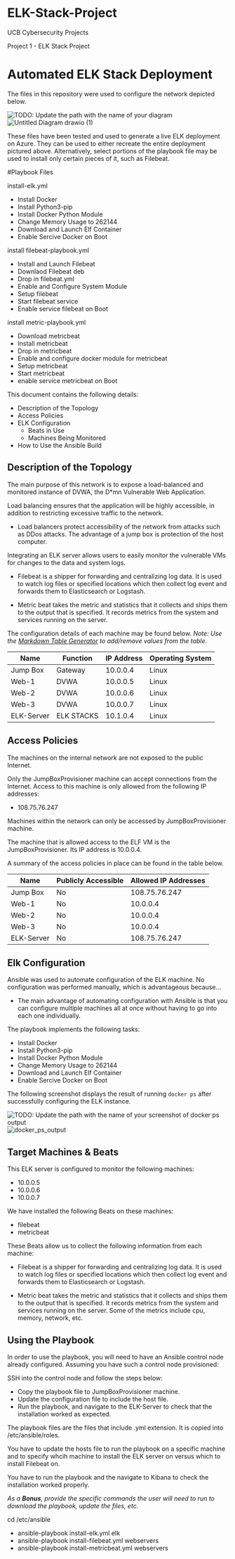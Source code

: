 # ELK-Stack-Project
 UCB Cybersecurity Projects

Project 1 - ELK Stack Project

# Automated ELK Stack Deployment

The files in this repository were used to configure the network depicted below.

![TODO: Update the path with the name of your diagram](Images/Azure-Diagram.png)![Untitled Diagram drawio (1)](https://user-images.githubusercontent.com/90795727/160530510-ceef74a6-91c8-4e1f-845e-81b7bf932277.png)



These files have been tested and used to generate a live ELK deployment on Azure. They can be used to either recreate the entire deployment pictured above. Alternatively, select portions of the playbook file may be used to install only certain pieces of it, such as Filebeat.

#Playbook Files

install-elk.yml
- Install Docker
- Install Python3-pip
- Install Docker Python Module
- Change Memory Usage to 262144
- Download and Launch Elf Container
- Enable Sercive Docker on Boot

install filebeat-playbook.yml
- Install and Launch Filebeat
- Downlaod Filebeat deb
- Drop in filebeat.yml
- Enable and Configure System Module
- Setup filebeat
- Start filebeat service
- Enable service filebeat on Boot

install metric-playbook.yml
- Download metricbeat
- Install metricbeat
- Drop in metricbeat
- Enable and configure docker module for metricbeat
- Setup metricbeat
- Start metricbeat
- enable service metricbeat on Boot

This document contains the following details:
- Description of the Topology
- Access Policies
- ELK Configuration
  - Beats in Use
  - Machines Being Monitored
- How to Use the Ansible Build


## Description of the Topology

The main purpose of this network is to expose a load-balanced and monitored instance of DVWA, the D*mn Vulnerable Web Application.

Load balancing ensures that the application will be highly accessible, in addition to restricting excessive traffic to the network.

- Load balancers protect accessibility of the network from attacks such as DDos attacks. The advantage of a jump box is protection of the host computer. 

Integrating an ELK server allows users to easily monitor the vulnerable VMs for changes to the data and system logs.

- Filebeat is a shipper for forwarding and centralizing log data. It is used to watch log files or specified locations which then collect log event and forwards them to Elasticsearch or Logstash.

- Metric beat takes the metric and statistics that it collects and ships them to the output that is specified. It records metrics from the system and services running on the server. 

The configuration details of each machine may be found below.
_Note: Use the [Markdown Table Generator](http://www.tablesgenerator.com/markdown_tables) to add/remove values from the table_.

| Name       | Function   | IP Address | Operating System |
|------------|------------|------------|------------------|
| Jump Box   | Gateway    | 10.0.0.4   | Linux            |
| Web-1      | DVWA       | 10.0.0.5   | Linux            |
| Web-2      | DVWA       | 10.0.0.6   | Linux            |
| Web-3      | DVWA       | 10.0.0.7   | Linux            |
| ELK-Server | ELK STACKS | 10.1.0.4   | Linux            |

## Access Policies

The machines on the internal network are not exposed to the public Internet. 

Only the JumpBoxProvisioner machine can accept connections from the Internet. Access to this machine is only allowed from the following IP addresses:
- 108.75.76.247

Machines within the network can only be accessed by JumpBoxProvisioner machine.

The machine that is allowed access to the ELF VM is the JumpBoxProvisioner. Its IP address is 10.0.0.4.

A summary of the access policies in place can be found in the table below.

| Name       | Publicly Accessible | Allowed IP Addresses |
|------------|---------------------|----------------------|
| Jump Box   | No                  | 108.75.76.247        |
| Web-1      | No                  | 10.0.0.4             |
| Web-2      | No                  | 10.0.0.4             |
| Web-3      | No                  | 10.0.0.4             |
| ELK-Server | No                  | 108.75.76.247        |

## Elk Configuration

Ansible was used to automate configuration of the ELK machine. No configuration was performed manually, which is advantageous because...

- The main advantage of automating configuration with Ansible is that you can configure multiple machines all at once without having to go into each one individually. 

The playbook implements the following tasks:

- Install Docker
- Install Python3-pip
- Install Docker Python Module
- Change Memory Usage to 262144
- Download and Launch Elf Container
- Enable Sercive Docker on Boot

The following screenshot displays the result of running `docker ps` after successfully configuring the ELK instance.

![TODO: Update the path with the name of your screenshot of docker ps output](Images/docker_ps_output.png)![docker_ps_output](https://user-images.githubusercontent.com/90795727/160270994-443823a2-d443-4aac-823f-0b99910f0ad2.png)


## Target Machines & Beats
This ELK server is configured to monitor the following machines:

- 10.0.0.5
- 10.0.0.6
- 10.0.0.7

We have installed the following Beats on these machines:

- filebeat
- metricbeat

These Beats allow us to collect the following information from each machine:

- Filebeat is a shipper for forwarding and centralizing log data. It is used to watch log files or specified locations which then collect log event and forwards them to Elasticsearch or Logstash.

- Metric beat takes the metric and statistics that it collects and ships them to the output that is specified. It records metrics from the system and services running on the server. Some of the metrics include cpu, memory, network, etc. 

## Using the Playbook
In order to use the playbook, you will need to have an Ansible control node already configured. Assuming you have such a control node provisioned: 

SSH into the control node and follow the steps below:
- Copy the playbook file to JumpBoxProvisioner machine.
- Update the configuration file to include the host file. 
- Run the playbook, and navigate to the ELK-Server to check that the installation worked as expected.

The playbook files are the files that include .yml extension. It is copied into /etc/ansible/roles.

You have to update the hosts file to run the playbook on a specific machine and to specify whcih machine to install the ELK server on versus which to install Filebeat on. 

You have to run the playbook and the navigate to Kibana to check the installation worked properly. 

_As a **Bonus**, provide the specific commands the user will need to run to download the playbook, update the files, etc._

cd /etc/ansible
- ansible-playbook install-elk.yml elk
- ansible-playbook install-filebeat.yml webservers
- ansible-playbook install-metricbeat.yml webservers
